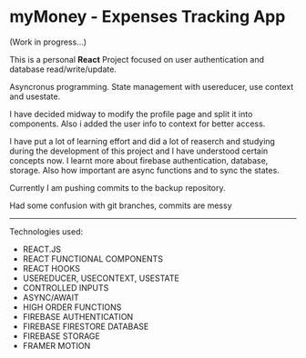 # myMoney - Expenses Tracking App 

(Work in progress...)

This is a personal **React** Project focused on user authentication and database read/write/update.

Asyncronus programming. State management with usereducer, use context and usestate. 

I have decided midway to modify the profile page and split it into components. Also i added the user info to context for better access.

I have put a lot of learning effort and did a lot of reaserch and studying during the development of this project and I have understood certain concepts now. I learnt more about firebase authentication, database, storage. Also how important are async functions and to sync the states.

Currently I am pushing commits to the backup repository.

Had some confusion with git branches, commits are messy

---

Technologies used:

- REACT.JS
- REACT FUNCTIONAL COMPONENTS
- REACT HOOKS
- USEREDUCER, USECONTEXT, USESTATE
- CONTROLLED INPUTS
- ASYNC/AWAIT
- HIGH ORDER FUNCTIONS
- FIREBASE AUTHENTICATION
- FIREBASE FIRESTORE DATABASE
- FIREBASE STORAGE
- FRAMER MOTION


